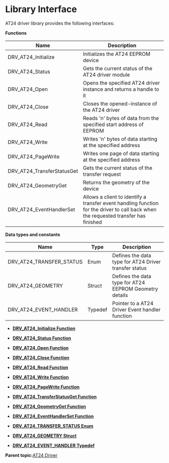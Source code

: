# Library Interface

AT24 driver library provides the following interfaces:

**Functions**

|Name|Description|
|----|-----------|
|DRV\_AT24\_Initialize|Initializes the AT24 EEPROM device|
|DRV\_AT24\_Status|Gets the current status of the AT24 driver module|
|DRV\_AT24\_Open|Opens the specified AT24 driver instance and returns a handle to it|
|DRV\_AT24\_Close|Closes the opened-instance of the AT24 driver|
|DRV\_AT24\_Read|Reads 'n' bytes of data from the specified start address of EEPROM|
|DRV\_AT24\_Write|Writes 'n' bytes of data starting at the specified address|
|DRV\_AT24\_PageWrite|Writes one page of data starting at the specified address|
|DRV\_AT24\_TransferStatusGet|Gets the current status of the transfer request|
|DRV\_AT24\_GeometryGet|Returns the geometry of the device|
|DRV\_AT24\_EventHandlerSet|Allows a client to identify a transfer event handling function for the driver to call back when the requested transfer has finished|

**Data types and constants**

|Name|Type|Description|
|----|----|-----------|
|DRV\_AT24\_TRANSFER\_STATUS|Enum|Defines the data type for AT24 Driver transfer status|
|DRV\_AT24\_GEOMETRY|Struct|Defines the data type for AT24 EEPROM Geometry details|
|DRV\_AT24\_EVENT\_HANDLER|Typedef|Pointer to a AT24 Driver Event handler function|

-   **[DRV\_AT24\_Initialize Function](GUID-0CD901F4-15C6-4FA7-8805-3934D2C6C250.md)**  

-   **[DRV\_AT24\_Status Function](GUID-C8072D14-9165-491A-9742-322455F3C27C.md)**  

-   **[DRV\_AT24\_Open Function](GUID-F2C0E62F-7E9C-467D-8630-BD1CD1612C78.md)**  

-   **[DRV\_AT24\_Close Function](GUID-725B8066-3554-40FF-8707-CCF041AE750D.md)**  

-   **[DRV\_AT24\_Read Function](GUID-3FAA6B0C-C235-4068-8AC9-082528572159.md)**  

-   **[DRV\_AT24\_Write Function](GUID-773AD55E-F0E3-4ACF-9EF1-E5BDADF3F717.md)**  

-   **[DRV\_AT24\_PageWrite Function](GUID-85741DCE-B74D-4437-83CA-57B624B5FF0C.md)**  

-   **[DRV\_AT24\_TransferStatusGet Function](GUID-46FD911A-9659-4B46-86E4-67B7CABE6FC5.md)**  

-   **[DRV\_AT24\_GeometryGet Function](GUID-D731134D-102A-429A-B118-D5D578AEDF2D.md)**  

-   **[DRV\_AT24\_EventHandlerSet Function](GUID-332FFD9B-7D05-463A-95C2-A6D12026790A.md)**  

-   **[DRV\_AT24\_TRANSFER\_STATUS Enum](GUID-EDA9A289-D4F9-4DD5-A12C-37D0B9FAEDB3.md)**  

-   **[DRV\_AT24\_GEOMETRY Struct](GUID-84BB608D-F6D3-4470-B973-E6994D51F15D.md)**  

-   **[DRV\_AT24\_EVENT\_HANDLER Typedef](GUID-DDCADB94-22A8-4DE1-9089-322E15134590.md)**  


**Parent topic:**[AT24 Driver](GUID-BA1691E2-6B02-4CCD-94F8-7936A71EC069.md)

